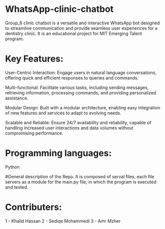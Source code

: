 # WhatsApp-clinic-chatbot
Group_6 clinic chatbot is a versatile and interactive WhatsApp bot designed to streamline communication and provide seamless user experiences for a dentistry clinic. It is an educational project for MIT Emerging Talent program.   
# Key Features:
User-Centric Interaction: Engage users in natural language conversations, offering quick and efficient responses to queries and commands.

Multi-functional: Facilitate various tasks, including sending messages, retrieving information, processing commands, and providing personalized assistance.

Modular Design: Built with a modular architecture, enabling easy integration of new features and services to adapt to evolving needs.

Scalable and Reliable: Ensure 24/7 availability and reliability, capable of handling increased user interactions and data volumes without compromising performance.
# Programming languages:
Python 

#General description of the Repo.
It is composed of serval files, each file servers as a module for the main.py file, in which the program is executed and tested. 
# Contributers:
1 - Khalid Hassan 
2 - Sediqe Mohammedi
3 - Amr Mzher 
